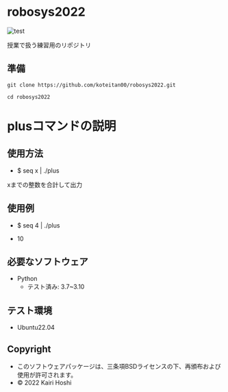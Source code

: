 # robosys2022
![test](https://github.com/koteitan00/robosys202x/actions/workflows/test.yml/badge.svg)

授業で扱う練習用のリポジトリ


## 準備

`git clone https://github.com/koteitan00/robosys2022.git`

`cd robosys2022`

# plusコマンドの説明

## 使用方法
* $ seq x | ./plus        
                         
xまでの整数を合計して出力

## 使用例
* $ seq 4 | ./plus

* 10
## 必要なソフトウェア
* Python
  * テスト済み: 3.7~3.10

## テスト環境
* Ubuntu22.04

## Copyright
* このソフトウェアパッケージは、三条項BSDライセンスの下、再頒布および使用が許可されます。
* © 2022 Kairi Hoshi



